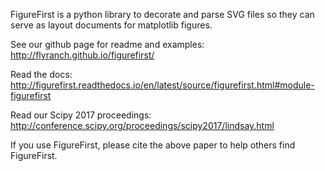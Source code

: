 FigureFirst is a python library to decorate and parse SVG files so they can serve as layout documents for matplotlib figures.

See our github page for readme and examples: http://flyranch.github.io/figurefirst/

Read the docs: http://figurefirst.readthedocs.io/en/latest/source/figurefirst.html#module-figurefirst

Read our Scipy 2017 proceedings: http://conference.scipy.org/proceedings/scipy2017/lindsay.html

If you use FigureFirst, please cite the above paper to help others find FigureFirst.